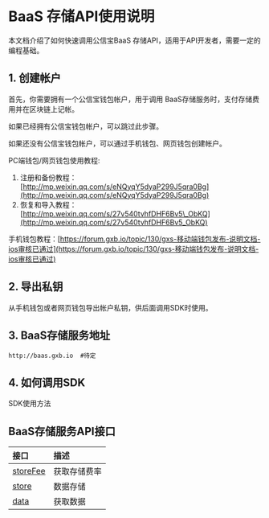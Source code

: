 # BaaS 存储API使用说明

本文档介绍了如何快速调用公信宝BaaS 存储API，适用于API开发者，需要一定的编程基础。

## 1. 创建帐户

首先，你需要拥有一个公信宝钱包帐户，用于调用 BaaS存储服务时，支付存储费用并在区块链上记帐。

如果已经拥有公信宝钱包帐户，可以跳过此步骤。

如果还没有公信宝钱包帐户，可以通过手机钱包、网页钱包创建帐户。

PC端钱包/网页钱包使用教程:

1. 注册和备份教程：[http://mp.weixin.qq.com/s/eNQyqY5dyaP299J5qra0Bg](http://mp.weixin.qq.com/s/eNQyqY5dyaP299J5qra0Bg)
2. 恢复和导入教程：[http://mp.weixin.qq.com/s/27v540tvhfDHF6Bv5\_ObKQ](http://mp.weixin.qq.com/s/27v540tvhfDHF6Bv5_ObKQ)

手机钱包教程：[https://forum.gxb.io/topic/130/gxs-移动端钱包发布-说明文档-ios审核已通过](https://forum.gxb.io/topic/130/gxs-移动端钱包发布-说明文档-ios审核已通过)

## 2. 导出私钥

从手机钱包或者网页钱包导出帐户私钥，供后面调用SDK时使用。

## 3. BaaS存储服务地址

```
http://baas.gxb.io  #待定
```

## 4. 如何调用SDK

SDK使用方法

## BaaS存储服务API接口

| 接口 | 描述 |
| :--- | :--- |
| [storeFee](/api/baas-api/huo-qu-fei-lv-jie-kou.md) | 获取存储费率 |
| [store](/api/baas-api/shu-ju-cun-chu-jie-kou.md) | 数据存储 |
| [data](/api/baas-api/huo-qu-yi-cun-shu-ju-jie-kou.md) | 获取数据 |




